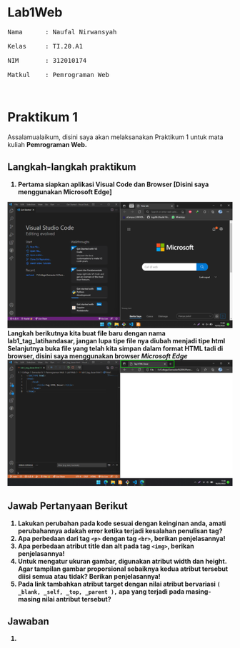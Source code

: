 # Lab1Web
<pre>
Nama      : Naufal Nirwansyah<br>
Kelas     : TI.20.A1<br>
NIM       : 312010174<br>
Matkul    : Pemrograman Web
</pre>
<br>

# Praktikum 1
 Assalamualaikum, disini saya akan melaksanakan Praktikum 1 untuk mata kuliah <b>Pemrograman Web<b>.
 
## Langkah-langkah praktikum
1. Pertama siapkan aplikasi Visual Code dan Browser [Disini saya menggunakan <b>Microsoft Edge<b>] <br>
<img src="pictures/vscedge.PNG">
<br>
Langkah berikutnya kita buat file baru dengan nama <b>lab1_tag_latihandasar<b>, jangan lupa tipe file nya diubah menjadi tipe <b>html</b>
<br>
Selanjutnya buka file yang telah kita simpan dalam format HTML tadi di browser, disini saya menggunakan browser <i>Microsoft Edge</i>
<img src="pictures/foto1.PNG">
<br>


## Jawab Pertanyaan Berikut
1. Lakukan perubahan pada kode sesuai dengan keinginan anda, amati perubahannya adakah
error ketika terjadi kesalahan penulisan tag? <br>
2. Apa perbedaan dari tag `<p>` dengan tag `<br>`, berikan penjelasannya!
3. Apa perbedaan atribut title dan alt pada tag `<img>`, berikan penjelasannya! <br>
4. Untuk mengatur ukuran gambar, digunakan atribut width dan height. Agar tampilan gambar proporsional sebaiknya kedua atribut tersebut diisi semua atau tidak? Berikan penjelasannya! <br>
5. Pada link tambahkan atribut target dengan nilai atribut bervariasi `( _blank, _self, _top, _parent ),` apa yang terjadi pada masing-masing nilai antribut tersebut? <br>

## Jawaban

1. 